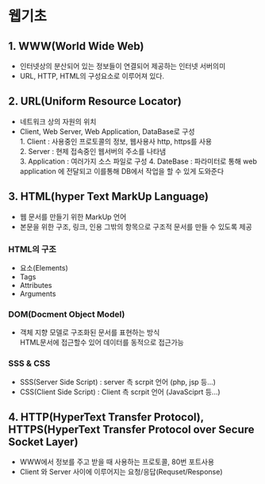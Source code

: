 # 웹기초
## 1. WWW(World Wide Web)
- 인터넷상의 분산되어 있는 정보들이 연결되어 제공하는 인터넷 서버의미
- URL, HTTP, HTML의 구성요소로 이루어져 있다.
## 2. URL(Uniform Resource Locator)
- 네트워크 상의 자원의 위치
- Client, Web Server, Web Application, DataBase로 구성  
        1. Client : 사용중인 프로토콜의 정보, 웹사용사 http, https를 사용  
        2. Server : 현제 접속중인 웹서버의 주소를 나타냄  
        3. Application : 여러가지 소스 파일로 구성
        4. DateBase : 파라미터로 통해 web application 에 전달되고 이를통해 DB에서 작업을 할 수 있게 도와준다
## 3. HTML(hyper Text MarkUp Language)
- 웹 문서를 만들기 위한 MarkUp 언어
- 본문을 위한 구조, 링크, 인용 그밖의 항목으로 구조적 문서를 만들 수 있도록 제공
### HTML의 구조
- 요소(Elements)
- Tags
- Attributes
- Arguments
### DOM(Docment Object Model)
- 객체 지향 모델로 구조화된 문서를 표현하는 방식  
    HTML문서에 접근할수 있어 데이터를 동적으로 접근가능
### SSS & CSS
- SSS(Server Side Script) : server 측 scrpit 언어 (php, jsp 등...)
- CSS(Client Side Script) : Client 측 scrpit 언어 (JavaSciprt 등...)
## 4. HTTP(HyperText Transfer Protocol),  </br>HTTPS(HyperText Transfer Protocol over Secure Socket Layer)
- WWW에서 정보를 주고 받을 때 사용하는 프로토콜, 80번 포트사용
- Client 와 Server 사이에 이루어지는 요청/응답(Requset/Response)  